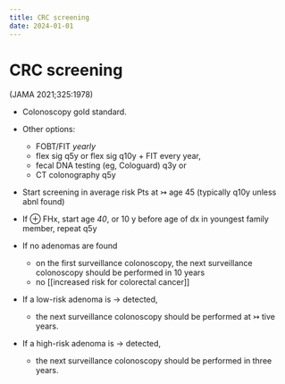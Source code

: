 ```yaml
---
title: CRC screening
date: 2024-01-01
---
```


# CRC screening

(JAMA 2021;325:1978)

- Colonoscopy gold standard.
- Other options:
  - FOBT/FIT _yearly_
  - flex sig q5y or flex sig q10y + FIT every year,
  - fecal DNA testing (eg, Cologuard) q3y or
  - CT colonography q5y
- Start screening in average risk Pts at ↣ age 45 (typically q10y unless abnl found)
- If ⊕ FHx, start age _40_, or 10 y before age of dx in youngest family member, repeat q5y

- If no adenomas are found
  - on the first surveillance colonoscopy, the next surveillance colonoscopy should be performed in 10 years
  - no [[increased risk for colorectal cancer]]
- If a low-risk adenoma is → detected,
  - the next surveillance colonoscopy should be performed at ↣ tive years.
- If a high-risk adenoma is → detected,
  - the next surveillance colonoscopy should be performed in three years.
